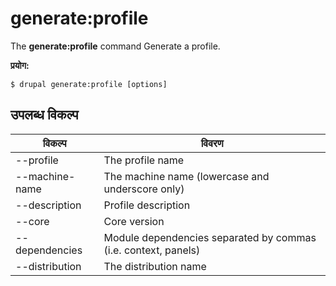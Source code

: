 # generate:profile
The **generate:profile** command Generate a profile.

**प्रयोग:**
```
$ drupal generate:profile [options] 
```

## उपलब्ध विकल्प
विकल्प | विवरण
-------|-------------
--profile | The profile name
--machine-name | The machine name (lowercase and underscore only)
--description | Profile description
--core | Core version
--dependencies | Module dependencies separated by commas (i.e. context, panels)
--distribution | The distribution name
